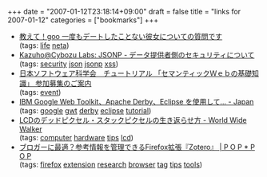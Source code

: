 +++
date = "2007-01-12T23:18:14+09:00"
draft = false
title = "links for 2007-01-12"
categories = ["bookmarks"]
+++

<ul class="delicious">
	<li>
		<div class="delicious-link"><a href="http://oshiete1.goo.ne.jp/qa1033060.html">教えて！goo 一度もデートしたことない彼女についての質問です</a></div>
		<div class="delicious-tags">(tags: <a href="http://del.icio.us/nobu666/life">life</a> <a href="http://del.icio.us/nobu666/neta">neta</a>)</div>
	</li>
	<li>
		<div class="delicious-link"><a href="http://labs.cybozu.co.jp/blog/kazuho/archives/2007/01/jsonp-security.php">Kazuho@Cybozu Labs: JSONP - データ提供者側のセキュリティについて</a></div>
		<div class="delicious-tags">(tags: <a href="http://del.icio.us/nobu666/security">security</a> <a href="http://del.icio.us/nobu666/json">json</a> <a href="http://del.icio.us/nobu666/jsonp">jsonp</a> <a href="http://del.icio.us/nobu666/xss">xss</a>)</div>
	</li>
	<li>
		<div class="delicious-link"><a href="http://www.jssst.or.jp/plan/semweb-200701.html">日本ソフトウェア科学会　チュートリアル 「セマンティックＷｅｂの基礎知識」 参加募集のご案内</a></div>
		<div class="delicious-tags">(tags: <a href="http://del.icio.us/nobu666/event">event</a>)</div>
	</li>
	<li>
		<div class="delicious-link"><a href="http://www-06.ibm.com/jp/developerworks/opensource/library/os-ad-gwt1/index.shtml?ca=drs-">IBM Google Web Toolkit、Apache Derby、Eclipse を使用して… - Japan</a></div>
		<div class="delicious-tags">(tags: <a href="http://del.icio.us/nobu666/google">google</a> <a href="http://del.icio.us/nobu666/gwt">gwt</a> <a href="http://del.icio.us/nobu666/derby">derby</a> <a href="http://del.icio.us/nobu666/eclipse">eclipse</a> <a href="http://del.icio.us/nobu666/tutorial">tutorial</a>)</div>
	</li>
	<li>
		<div class="delicious-link"><a href="http://yoosee.net/d/archives/2007/01/09/002.html">LCDのデッドピクセル・スタックピクセルの生き返らせ方 - World Wide Walker</a></div>
		<div class="delicious-tags">(tags: <a href="http://del.icio.us/nobu666/computer">computer</a> <a href="http://del.icio.us/nobu666/hardware">hardware</a> <a href="http://del.icio.us/nobu666/tips">tips</a> <a href="http://del.icio.us/nobu666/lcd">lcd</a>)</div>
	</li>
	<li>
		<div class="delicious-link"><a href="http://www.popxpop.com/archives/2007/01/webfirefoxzetoro.html">ブロガーに最適？参考情報を管理できるFirefox拡張『Zotero』 | P O P * P O P</a></div>
		<div class="delicious-tags">(tags: <a href="http://del.icio.us/nobu666/firefox">firefox</a> <a href="http://del.icio.us/nobu666/extension">extension</a> <a href="http://del.icio.us/nobu666/research">research</a> <a href="http://del.icio.us/nobu666/browser">browser</a> <a href="http://del.icio.us/nobu666/tag">tag</a> <a href="http://del.icio.us/nobu666/tips">tips</a> <a href="http://del.icio.us/nobu666/tools">tools</a>)</div>
	</li>
</ul>
